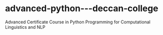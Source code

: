 # advanced-python---deccan-college
Advanced Certificate Course in Python Programming for Computational Linguistics and NLP
